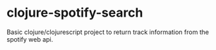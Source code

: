 clojure-spotify-search
======================

Basic clojure/clojurescript project to return track information from the spotify web api.